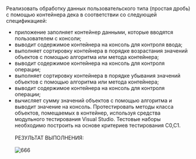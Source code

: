 Реализовать обработку данных пользовательского типа (простая дробь) с помощью контейнера дека в соответствии со следующей спецификацией:
-	приложение заполняет контейнер данными, которые вводятся пользователем с консоли;
-	выводит содержимое контейнера на консоль для контроля ввода;
-	выполняет сортировку контейнера в порядке возрастания значений объектов с помощью алгоритма или метода контейнера;
-	выводит содержимое контейнера на консоль для контроля операции;
-	выполняет сортировку контейнера в порядке убывания значений объектов с помощью алгоритма или метода контейнера;
-	выводит содержимое контейнера на консоль для контроля операции;
-	вычисляет сумму значений объектов с помощью алгоритма и выводит значение на консоль.
Протестировать методы класса объектов, помещаемых в контейнер, используя средства модульного тестирования Visual Studio. Тестовые наборы необходимо построить на основе критериев тестирования C0,C1.
<br><br>РЕЗУЛЬТАТ ВЫПОЛНЕНИЯ:<br><br>
![666](https://github.com/pirocsilin/educational/assets/97364957/39c9d824-bbb7-4ab9-9553-a5754eb6c32a)


